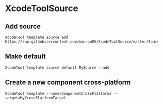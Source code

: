 # XcodeToolSource

## Add source

```
XcodeTool template source add https://raw.githubusercontent.com/mauron85/XcodeToolSource/master/Source/MySource.json
```

## Make default

```
XcodeTool template source default MySource --add
```

## Create a new component cross-platform

```
XcodeTool template --name=ComponentCrossPlatform2 --target=MyCrossPlatformTarget
```
